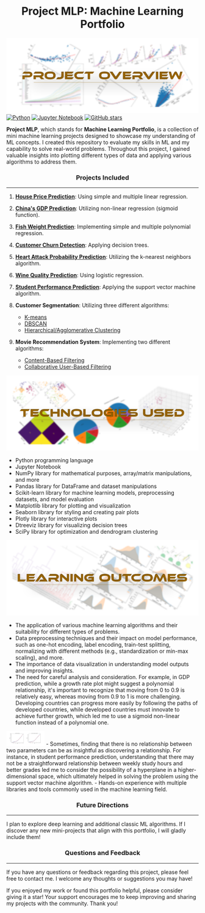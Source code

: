 <div align="center"><h1>Project MLP: Machine Learning Portfolio</h1></div>

![Project Overview](assets/project-overview.png)
[![Python](https://img.shields.io/badge/python-3.7%2B-blue)](https://www.python.org/)
[![Jupyter Notebook](https://img.shields.io/badge/Jupyter-Notebook-orange)](https://jupyter.org/)
[![GitHub stars](https://img.shields.io/github/stars/work-atrvoid/project-mlp)](https://github.com/work-atrvoid/project-mlp/stargazers)

**Project MLP**, which stands for **Machine Learning Portfolio**, is a collection of mini machine learning projects designed to showcase my understanding of ML concepts. I created this repository to evaluate my skills in ML and my capability to solve real-world problems. Throughout this project, I gained valuable insights into plotting different types of data and applying various algorithms to address them.


<div align="center"><h3>Projects Included</h3></div><hr>

1. [**House Price Prediction**](src/regression/linear/house-price-regression.ipynb): Using simple and multiple linear regression.

2. [**China's GDP Prediction**](src/regression/none-linear/china-gdp-regression.ipynb): Utilizing non-linear regression (sigmoid function).

3. [**Fish Weight Prediction**](src/regression/polynomial/fish-weight-regression.ipynb): Implementing simple and multiple polynomial regression.

4. [**Customer Churn Detection**](src/classification/decision-tree/churn-detection-decision-tree.ipynb): Applying decision trees.

5. [**Heart Attack Probability Prediction**](src/classification/k-nearest-neighbors/heartattack-prediction-knn.ipynb): Utilizing the k-nearest neighbors algorithm.

6. [**Wine Quality Prediction**](src/classification/logistic-regression/wine-quality-prediction-LR.ipynb): Using logistic regression.

7. [**Student Performance Prediction**](src/classification/support-vector-machine/student-performnace-prediction-SVM.ipynb): Applying the support vector machine algorithm.

8. **Customer Segmentation**: Utilizing three different algorithms:
   
   - [K-means](src/clustering/customers-kmeans-clustering.ipynb)
   - [DBSCAN](src/clustering/customers-dbscan-clustering.ipynb)
   - [Hierarchical/Agglomerative Clustering](src/clustering/customers-hierarchical-clustering.ipynb)

9. **Movie Recommendation System**: Implementing two different algorithms:
   
   - [Content-Based Filtering](src/recommendation-system/contentbased-movie-recommendation.ipynb)
   - [Collaborative User-Based Filtering](src/recommendation-system/contentbased-movie-recommendation.ipynb)

![Technologies Used](assets/technologies-used.png)
- Python programming language
- Jupyter Notebook
- NumPy library for mathematical purposes, array/matrix manipulations, and more
- Pandas library for DataFrame and dataset manipulations
- Scikit-learn library for machine learning models, preprocessing datasets, and model evaluation
- Matplotlib library for plotting and visualization
- Seaborn library for styling and creating pair plots
- Plotly library for interactive plots
- Dtreeviz library for visualizing decision trees
- SciPy library for optimization and dendrogram clustering


![Leanrning Outcomes](assets/leanrning-outcomes.png)
- The application of various machine learning algorithms and their suitability for different types of problems.
- Data preprocessing techniques and their impact on model performance, such as one-hot encoding, label encoding, train-test splitting, normalizing with different methods (e.g., standardization or min-max scaling), and more.
- The importance of data visualization in understanding model outputs and improving insights.
- The need for careful analysis and consideration. For example, in GDP prediction, while a growth rate plot might suggest a polynomial relationship, it's important to recognize that moving from 0 to 0.9 is relatively easy, whereas moving from 0.9 to 1 is more challenging. Developing countries can progress more easily by following the paths of developed countries, while developed countries must innovate to achieve further growth, which led me to use a sigmoid non-linear function instead of a polynomial one.
<img src="assets/gdp.png" alt="gdp" style="width:100px;"/>
- Sometimes, finding that there is no relationship between two parameters can be as insightful as discovering a relationship. For instance, in student performance prediction, understanding that there may not be a straightforward relationship between weekly study hours and better grades led me to consider the possibility of a hyperplane in a higher-dimensional space, which ultimately helped in solving the problem using the support vector machine algorithm.
- Hands-on experience with multiple libraries and tools commonly used in the machine learning field.

<div align="center"><h3>Future Directions</h3></div><hr>
I plan to explore deep learning and additional classic ML algorithms. If I discover any new mini-projects that align with this portfolio, I will gladly include them!


<div align="center"><h3>Questions and Feedback</h3></div><hr>
If you have any questions or feedback regarding this project, please feel free to contact me. I welcome any thoughts or suggestions you may have!

If you enjoyed my work or found this portfolio helpful, please consider giving it a star! Your support encourages me to keep improving and sharing my projects with the community. Thank you!

